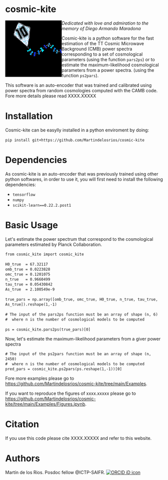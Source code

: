 # cosmic-kite
<img src="cosmic-kite2.jpg" style="float: left;" alt="drawing" width="180"/> *Dedicated with love and admiration to the memory of Diego Armando Maradona*

Cosmic-kite is a python software for the fast estimation of the TT Cosmic Microwave Background (CMB) power spectra corresponding to a set of cosmological parameters (using the function ```pars2ps```) or to estimate the maximum-likelihood cosmological parameters from a power spectra. (using the function ```ps2pars```).

This software is an auto-encoder that was trained and calibrated using power spectra from random cosmologies computed with the CAMB code. Fore more details please read XXXX.XXXXX

# Installation

Cosmic-kite can be easylly installed in a python enviroment by doing:

```pip install git+https://github.com/Martindelosrios/cosmic-kite```

# Dependencies

As cosmic-kite is an auto-encoder that was previously trained using other python softwares, in order to use it, you will first need to install the following dependencies:

* ```tensorflow```
* ```numpy```
* ```scikit-learn==0.22.2.post1 ```

# Basic Usage
Let's estimate the power spectrum that correspond to the cosmological parameters estimated by Planck Collaboration.

```
from cosmic_kite import cosmic_kite

H0_true  = 67.32117
omb_true = 0.0223828
omc_true = 0.1201075
n_true   = 0.9660499
tau_true = 0.05430842
As_true  = 2.100549e-9

true_pars = np.array([omb_true, omc_true, H0_true, n_true, tau_true, As_true]).reshape(1,-1)

# The input of the pars2ps function must be an array of shape (n, 6) 
#  where n is the number of cosmological models to be computed

ps = cosmic_kite.pars2ps(true_pars)[0]
```

Now, let's estimate the maximum-likelihood parameters from a giver power spectra

```
# The input of the ps2pars function must be an array of shape (n, 2450)
#  where n is the number of cosmological models to be computed
pred_pars = cosmic_kite.ps2pars(ps.reshape(1,-1))[0]

```

Fore more examples please go to https://github.com/Martindelosrios/cosmic-kite/tree/main/Examples.

If you want to reproduce the figures of xxxx.xxxxx please go to https://github.com/Martindelosrios/cosmic-kite/tree/main/Examples/Figures.ipynb.

# Citation

If you use this code please cite XXXX.XXXXX and refer to  this website.

# Authors

Martín de los Rios. Posdoc fellow @ICTP-SAIFR.  <a itemprop="sameAs"  href="https://orcid.org/0000-0003-2190-2196" target="orcid.widget" rel="noopener noreferrer" style="vertical-align:top;"> <img src="https://orcid.org/sites/default/files/images/orcid_16x16.png" style="width:1em;margin-right:.5em;" alt="ORCID iD icon"></a>
